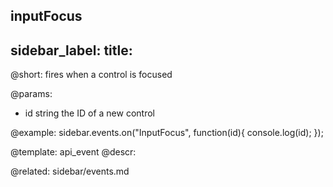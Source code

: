 inputFocus
---
sidebar_label: 
title: 
---          

@short:
fires when a control is focused

@params:
- id		string			the ID of a new control


@example:
sidebar.events.on("InputFocus", function(id){
    console.log(id);
});


@template: api_event
@descr:


@related: sidebar/events.md
